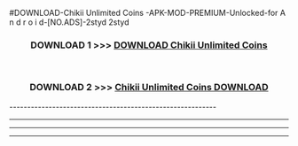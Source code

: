 #DOWNLOAD-Chikii Unlimited Coins -APK-MOD-PREMIUM-Unlocked-for A n d r o i d-[NO.ADS]-2styd 2styd 



<div align="center">

<h3>DOWNLOAD 1 >>> <a href="https://t.co/FKmqrqFo6t??judul=Chikii Unlimited Coins ">DOWNLOAD Chikii Unlimited Coins </a></h3><br>

<h3>DOWNLOAD 2 >>> <a href="https://t.co/FKmqrqFo6t??judul=Chikii Unlimited Coins ">Chikii Unlimited Coins  DOWNLOAD </a></h3>

</div>
----------------------------------------------------------

----------------------------------------------------------

----------------------------------------------------------

----------------------------------------------------------



